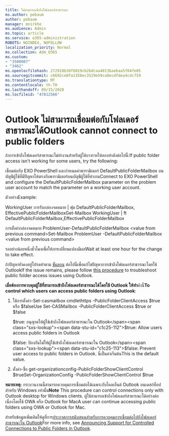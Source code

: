 ```yaml
---
title: ไม่สามารถเข้าถึงโฟลเดอร์สาธารณะ
ms.author: pebaum
author: pebaum
manager: mnirkhe
ms.audience: Admin
ms.topic: article
ms.service: o365-administration
ROBOTS: NOINDEX, NOFOLLOW
localization_priority: Normal
ms.collection: Adm_O365
ms.custom:
- "3500007"
- "3462"
ms.openlocfilehash: 272918b38f6019cb2bdcaa4013baebaa5f04fe85
ms.sourcegitcommit: c6692ce0fa1358ec3529e59ca0ecdfdea4cdc759
ms.translationtype: MT
ms.contentlocale: th-TH
ms.lasthandoff: 09/15/2020
ms.locfileid: "47812566"
---
```

# <a name="outlook-cannot-connect-to-public-folders"></a><span data-ttu-id="c1c25-102">Outlook ไม่สามารถเชื่อมต่อกับโฟลเดอร์สาธารณะได้</span><span class="sxs-lookup"><span data-stu-id="c1c25-102">Outlook cannot connect to public folders</span></span>

<span data-ttu-id="c1c25-103">ถ้าการเข้าถึงโฟลเดอร์สาธารณะไม่ทำงานสำหรับผู้ใช้บางรายให้ลองทำดังต่อไปนี้:</span><span class="sxs-lookup"><span data-stu-id="c1c25-103">If public folder access isn't working for some users, try the following:</span></span>

<span data-ttu-id="c1c25-104">เชื่อมต่อกับ EXO PowerShell และกำหนดค่าพารามิเตอร์ DefaultPublicFolderMailbox บนบัญชีผู้ใช้ที่มีปัญหาให้ตรงกับพารามิเตอร์บนบัญชีผู้ใช้ที่ทำงาน</span><span class="sxs-lookup"><span data-stu-id="c1c25-104">Connect to EXO PowerShell and configure the DefaultPublicFolderMailbox parameter on the problem user account to match the parameter on a working user account.</span></span>

<span data-ttu-id="c1c25-105">ตัวอย่าง</span><span class="sxs-lookup"><span data-stu-id="c1c25-105">Example:</span></span>

<span data-ttu-id="c1c25-106">WorkingUser การรับกล่องจดหมาย | ฟุต DefaultPublicFolderMailbox, EffectivePublicFolderMailbox</span><span class="sxs-lookup"><span data-stu-id="c1c25-106">Get-Mailbox WorkingUser | ft DefaultPublicFolderMailbox,EffectivePublicFolderMailbox</span></span>

<span data-ttu-id="c1c25-107">การตั้งค่ากล่องจดหมาย ProblemUser-DefaultPublicFolderMailbox \<value from previous command></span><span class="sxs-lookup"><span data-stu-id="c1c25-107">Set-Mailbox ProblemUser -DefaultPublicFolderMailbox \<value from previous command></span></span>

<span data-ttu-id="c1c25-108">รออย่างน้อยหนึ่งชั่วโมงเพื่อให้การเปลี่ยนแปลงมีผล</span><span class="sxs-lookup"><span data-stu-id="c1c25-108">Wait at least one hour for the change to take effect.</span></span>

<span data-ttu-id="c1c25-109">ถ้าปัญหายังคงอยู่โปรดทำตาม [ขั้นตอน](https://aka.ms/pfcte) ต่อไปนี้เพื่อแก้ไขปัญหาการเข้าถึงโฟลเดอร์สาธารณะโดยใช้ Outlook</span><span class="sxs-lookup"><span data-stu-id="c1c25-109">If the issue remains, please follow [this procedure](https://aka.ms/pfcte) to troubleshoot public folder access issues using Outlook.</span></span>
 
<span data-ttu-id="c1c25-110">**เมื่อต้องการควบคุมผู้ใช้ที่สามารถเข้าถึงโฟลเดอร์สาธารณะได้โดยใช้ Outlook ให้ทำ**ดังนี้</span><span class="sxs-lookup"><span data-stu-id="c1c25-110">**To control which users can access public folders using Outlook**:</span></span>

1.  <span data-ttu-id="c1c25-111">ใช้การตั้งค่า-Set-casmailbox cmdlethttps <mailboxname> -PublicFolderClientAccess $true หรือ $false</span><span class="sxs-lookup"><span data-stu-id="c1c25-111">Use Set-CASMailbox <mailboxname> -PublicFolderClientAccess $true or $false</span></span>  
      
    <span data-ttu-id="c1c25-112">$true: อนุญาตให้ผู้ใช้เข้าถึงโฟลเดอร์สาธารณะใน Outlook</span><span class="sxs-lookup"><span data-stu-id="c1c25-112">$true: Allow users access public folders in Outlook</span></span>  
      
    <span data-ttu-id="c1c25-113">$false: ป้องกันไม่ให้ผู้ใช้เข้าถึงโฟลเดอร์สาธารณะใน Outlook</span><span class="sxs-lookup"><span data-stu-id="c1c25-113">$false: Prevent user access to public folders in Outlook.</span></span> <span data-ttu-id="c1c25-114">นี่เป็นค่าเริ่มต้น</span><span class="sxs-lookup"><span data-stu-id="c1c25-114">This is the default value.</span></span>  
        
2.  <span data-ttu-id="c1c25-115">ตั้งค่า-ชื่อ get-organizationconfig-PublicFolderShowClientControl $true</span><span class="sxs-lookup"><span data-stu-id="c1c25-115">Set-OrganizationConfig -PublicFolderShowClientControl $true</span></span>   
      
<span data-ttu-id="c1c25-116">**หมายเหตุ:** กระบวนงานนี้สามารถควบคุมการเชื่อมต่อได้เฉพาะกับไคลเอ็นต์ Outlook บนเดสก์ท็อปสำหรับ Windows เท่านั้น</span><span class="sxs-lookup"><span data-stu-id="c1c25-116">**Note** This procedure can control connections only with Outlook desktop for Windows clients.</span></span> <span data-ttu-id="c1c25-117">ผู้ใช้สามารถเข้าถึงโฟลเดอร์สาธารณะได้อย่างต่อเนื่องโดยใช้ OWA หรือ Outlook for Mac</span><span class="sxs-lookup"><span data-stu-id="c1c25-117">A user can continue accessing public folders using OWA or Outlook for Mac.</span></span>
 
<span data-ttu-id="c1c25-118">สำหรับข้อมูลเพิ่มเติมให้ดูที่การ[ประกาศการสนับสนุนสำหรับการควบคุมการเชื่อมต่อไปยังโฟลเดอร์สาธารณะใน Outlook](https://aka.ms/controlpf)</span><span class="sxs-lookup"><span data-stu-id="c1c25-118">For more info, see [Announcing Support for Controlled Connections to Public Folders in Outlook](https://aka.ms/controlpf).</span></span>